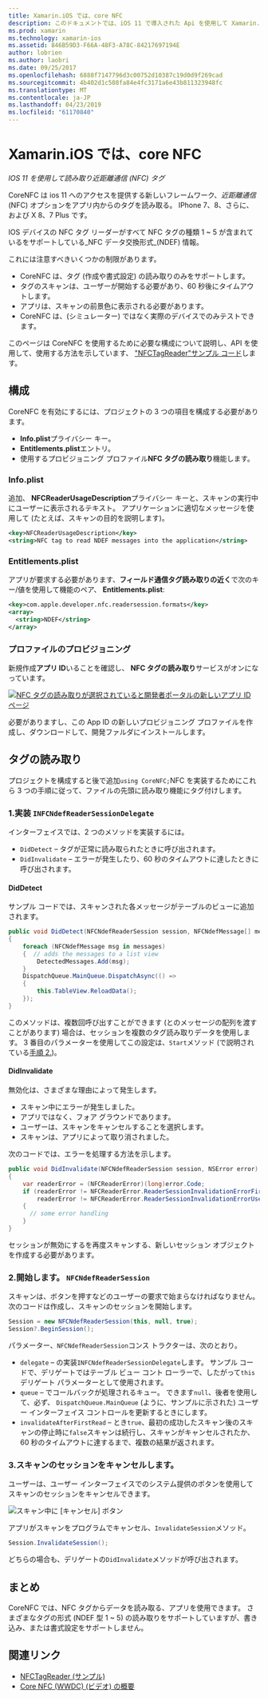 ```yaml
---
title: Xamarin.iOS では、core NFC
description: このドキュメントでは、iOS 11 で導入された Api を使用して Xamarin.iOS でフィールド通信タグの近くを読み取る方法について説明します。
ms.prod: xamarin
ms.technology: xamarin-ios
ms.assetid: 846B59D3-F66A-48F3-A78C-84217697194E
author: lobrien
ms.author: laobri
ms.date: 09/25/2017
ms.openlocfilehash: 6888f7147796d3c00752d10387c19d0d9f269cad
ms.sourcegitcommit: 4b402d1c508fa84e4fc3171a6e43b811323948fc
ms.translationtype: MT
ms.contentlocale: ja-JP
ms.lasthandoff: 04/23/2019
ms.locfileid: "61170840"
---
```

# <a name="core-nfc-in-xamarinios"></a>Xamarin.iOS では、core NFC

_IOS 11 を使用して読み取り近距離通信 (NFC) タグ_

CoreNFC は ios 11 へのアクセスを提供する新しいフレームワーク、_近距離通信_(NFC) オプションをアプリ内からのタグを読み取る。 IPhone 7、8、さらに、および X 8、7 Plus です。

IOS デバイスの NFC タグ リーダーがすべて NFC タグの種類 1 ~ 5 が含まれているをサポートしている_NFC データ交換形式_(NDEF) 情報。

これには注意すべきいくつかの制限があります。

- CoreNFC は、タグ (作成や書式設定) の読み取りのみをサポートします。
- タグのスキャンは、ユーザーが開始する必要があり、60 秒後にタイムアウトします。
- アプリは、スキャンの前景色に表示される必要があります。
- CoreNFC は、(シミュレーター) ではなく実際のデバイスでのみテストできます。

このページは CoreNFC を使用するために必要な構成について説明し、API を使用して、使用する方法を示しています、 ["NFCTagReader"サンプル コード](https://developer.xamarin.com/samples/monotouch/ios11/NFCTagReader/)します。

## <a name="configuration"></a>構成

CoreNFC を有効にするには、プロジェクトの 3 つの項目を構成する必要があります。

- **Info.plist**プライバシー キー。
- **Entitlements.plist**エントリ。
- 使用するプロビジョニング プロファイル**NFC タグの読み取り**機能します。

### <a name="infoplist"></a>Info.plist

追加、 **NFCReaderUsageDescription**プライバシー キーと、スキャンの実行中にユーザーに表示されるテキスト。 アプリケーションに適切なメッセージを使用して (たとえば、スキャンの目的を説明します)。

```xml
<key>NFCReaderUsageDescription</key>
<string>NFC tag to read NDEF messages into the application</string>
```

### <a name="entitlementsplist"></a>Entitlements.plist

アプリが要求する必要があります、**フィールド通信タグ読み取りの近く**で次のキー/値を使用して機能のペア、 **Entitlements.plist**:

```xml
<key>com.apple.developer.nfc.readersession.formats</key>
<array>
  <string>NDEF</string>
</array>
```

### <a name="provisioning-profile"></a>プロファイルのプロビジョニング

新規作成**アプリ ID**いることを確認し、 **NFC タグの読み取り**サービスがオンになっています。

[![NFC タグの読み取りが選択されていると開発者ポータルの新しいアプリ ID ページ](corenfc-images/app-services-nfc-sml.png)](corenfc-images/app-services-nfc.png#lightbox)

必要がありますし、この App ID の新しいプロビジョニング プロファイルを作成し、ダウンロードして、開発ファルダにインストールします。

## <a name="reading-a-tag"></a>タグの読み取り

プロジェクトを構成すると後で追加`using CoreNFC;`NFC を実装するためにこれら 3 つの手順に従って、ファイルの先頭に読み取り機能にタグ付けします。

### <a name="1-implement-infcndefreadersessiondelegate"></a>1.実装 `INFCNdefReaderSessionDelegate`

インターフェイスでは、2 つのメソッドを実装するには。

- `DidDetect` – タグが正常に読み取られたときに呼び出されます。
- `DidInvalidate` – エラーが発生したり、60 秒のタイムアウトに達したときに呼び出されます。

#### <a name="diddetect"></a>DidDetect

サンプル コードでは、スキャンされた各メッセージがテーブルのビューに追加されます。

```csharp
public void DidDetect(NFCNdefReaderSession session, NFCNdefMessage[] messages)
{
    foreach (NFCNdefMessage msg in messages)
    {  // adds the messages to a list view
        DetectedMessages.Add(msg);
    }
    DispatchQueue.MainQueue.DispatchAsync(() =>
    {
        this.TableView.ReloadData();
    });
}
```

このメソッドは、複数回呼び出すことができます (とのメッセージの配列を渡すことがあります) 場合は、セッションを複数のタグ読み取りデータを使用します。 3 番目のパラメーターを使用してこの設定は、`Start`メソッド (で説明されている[手順 2.](#step2))。

#### <a name="didinvalidate"></a>DidInvalidate

無効化は、さまざまな理由によって発生します。

- スキャン中にエラーが発生しました。
- アプリではなく、フォア グラウンドであります。
- ユーザーは、スキャンをキャンセルすることを選択します。
- スキャンは、アプリによって取り消されました。

次のコードでは、エラーを処理する方法を示します。

```csharp
public void DidInvalidate(NFCNdefReaderSession session, NSError error)
{
    var readerError = (NFCReaderError)(long)error.Code;
    if (readerError != NFCReaderError.ReaderSessionInvalidationErrorFirstNDEFTagRead &&
        readerError != NFCReaderError.ReaderSessionInvalidationErrorUserCanceled)
    {
      // some error handling
    }
}
```

セッションが無効にするを再度スキャンする、新しいセッション オブジェクトを作成する必要があります。

<a name="step2" />

### <a name="2-start-an-nfcndefreadersession"></a>2.開始します。 `NFCNdefReaderSession`

スキャンは、ボタンを押すなどのユーザーの要求で始まらなければなりません。
次のコードは作成し、スキャンのセッションを開始します。

```csharp
Session = new NFCNdefReaderSession(this, null, true);
Session?.BeginSession();
```

パラメーター、`NFCNdefReaderSession`コンス トラクターは、次のとおり。

- `delegate` – の実装`INFCNdefReaderSessionDelegate`します。 サンプル コードで、デリゲートではテーブル ビュー コント ローラーで、したがって`this`デリゲート パラメーターとして使用されます。
- `queue` – でコールバックが処理されるキュー。 できます`null`、後者を使用して、必ず、 `DispatchQueue.MainQueue` (ように、サンプルに示された) ユーザー インターフェイス コントロールを更新するときにします。
- `invalidateAfterFirstRead` – とき`true`、最初の成功したスキャン後のスキャンの停止時に`false`スキャンは続行し、スキャンがキャンセルされたか、60 秒のタイムアウトに達するまで、複数の結果が返されます。


### <a name="3-cancel-the-scanning-session"></a>3.スキャンのセッションをキャンセルします。

ユーザーは、ユーザー インターフェイスでのシステム提供のボタンを使用してスキャンのセッションをキャンセルできます。

![スキャン中に [キャンセル] ボタン](corenfc-images/scan-cancel-sml.png)

アプリがスキャンをプログラムでキャンセル、`InvalidateSession`メソッド。

```csharp
Session.InvalidateSession();
```

どちらの場合も、デリゲートの`DidInvalidate`メソッドが呼び出されます。

## <a name="summary"></a>まとめ

CoreNFC では、NFC タグからデータを読み取る、アプリを使用できます。 さまざまなタグの形式 (NDEF 型 1 ~ 5) の読み取りをサポートしていますが、書き込み、または書式設定をサポートしません。


## <a name="related-links"></a>関連リンク

- [NFCTagReader (サンプル)](https://developer.xamarin.com/samples/monotouch/ios11/NFCTagReader/)
- [Core NFC (WWDC) (ビデオ) の概要](https://developer.apple.com/videos/play/wwdc2017/718/)
